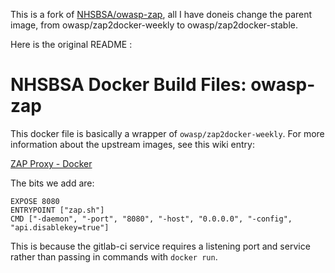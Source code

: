 This is a fork of [NHSBSA/owasp-zap](https://github.com/nhsbsa/owasp-zap), all I have doneis change the parent image, from owasp/zap2docker-weekly to owasp/zap2docker-stable.

Here is the original README :

# NHSBSA Docker Build Files: owasp-zap

This docker file is basically a wrapper of `owasp/zap2docker-weekly`.  For more information about the upstream images, see this wiki entry:

[ZAP Proxy - Docker](https://github.com/zaproxy/zaproxy/wiki/Docker)

The bits we add are:

```docker
EXPOSE 8080
ENTRYPOINT ["zap.sh"]
CMD ["-daemon", "-port", "8080", "-host", "0.0.0.0", "-config", "api.disablekey=true"]
```

This is because the gitlab-ci service requires a listening port and service rather than passing in commands with `docker run`.
